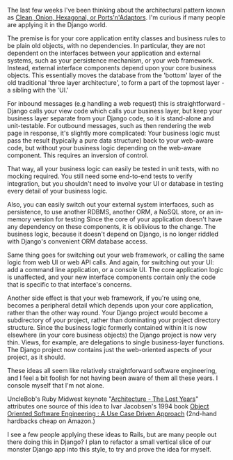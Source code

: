 <!--
.. title: Hexagonal Django
.. slug: hexagonal-django
.. date: 2012-12-04 14:42:01-06:00
.. tags: geek,software,python
.. link: 
.. description: 
.. type: text
-->


The last few weeks I've been thinking about the architectural pattern
known as [Clean, Onion, Hexagonal, or
Ports'n'Adaptors](http://blog.8thlight.com/uncle-bob/2012/08/13/the-clean-architecture.html).
I'm curious if many people are applying it in the Django world.

The premise is for your core application entity classes and business
rules to be plain old objects, with no dependencies. In particular, they
are not dependent on the interfaces between your application and
external systems, such as your persistence mechanism, or your web
framework. Instead, external interface components depend upon your core
business objects. This essentially moves the database from the 'bottom'
layer of the old traditional 'three layer architecture', to form a part
of the topmost layer - a sibling with the 'UI.'

For inbound messages (e.g handling a web request) this is
straightforward - Django calls your view code which calls your business
layer, but keep your business layer separate from your Django code, so
it is stand-alone and unit-testable. For outbound messages, such as then
rendering the web page in response, it's slightly more complicated: Your
business logic must pass the result (typically a pure data structure)
back to your web-aware code, but without your business logic depending
on the web-aware component. This requires an inversion of control.

That way, all your business logic can easily be tested in unit tests,
with no mocking required. You still need some end-to-end tests to verify
integration, but you shouldn't need to involve your UI or database in
testing every detail of your business logic.

Also, you can easily switch out your external system interfaces, such as
persistence, to use another RDBMS, another ORM, a NoSQL store, or an
in-memory version for testing Since the core of your application doesn't
have any dependency on these components, it is oblivious to the
change. The business logic, because it doesn't depend on Django, is no
longer riddled with Django's convenient ORM database access.

Same thing goes for switching out your web framework, or calling the
same logic from web UI or web API calls. And again, for switching out
your UI: add a command line application, or a console UI. The core
application logic is unaffected, and your new interface components
contain only the code that is specific to that interface's concerns.

Another side effect is that your web framework, if you're using one,
becomes a peripheral detail which depends upon your core application,
rather than the other way round. Your Django project would become a
subdirectory of your project, rather than dominating your project
directory structure. Since the business logic formerly contained within
it is now elsewhere (in your core business objects) the Django project
is now very thin. Views, for example, are delegations to single
business-layer functions. The Django project now contains just the
web-oriented aspects of your project, as it should.

These ideas all seem like relatively straightforward software
engineering, and I feel a bit foolish for not having been aware of them
all these years. I console myself that I'm not alone.

UncleBob's Ruby Midwest keynote "[Architecture - The Lost
Years](%20http://www.confreaks.com/videos/759-rubymidwest2011-keynote-architecture-the-lost-years)"
attributes one source of this idea to Ivar Jacobsen's 1994 book [Object
Oriented Software Engineering : A Use Case Driven
Approach](%20http://www.amazon.co.uk/Object-oriented-Software-Engineering-Approach-Press/dp/0201544350)
(2nd-hand hardbacks cheap on Amazon.)

I see a few people applying these ideas to Rails, but are many people
out there doing this in Django? I plan to refactor a small vertical
slice of our monster Django app into this style, to try and prove the
idea for myself.

